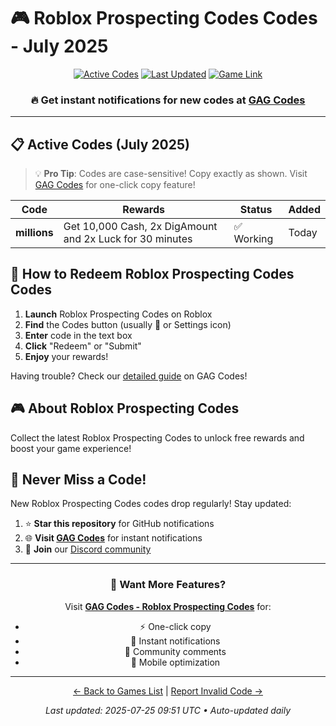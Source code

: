 # 🎮 Roblox Prospecting Codes Codes - July 2025

<div align="center">

[![Active Codes](https://img.shields.io/badge/Active%20Codes-1-brightgreen)](https://gagcodes.com/roblox/roblox-prospecting)
[![Last Updated](https://img.shields.io/badge/Last%20Updated-Today-orange)](https://gagcodes.com/roblox/roblox-prospecting)
[![Game Link](https://img.shields.io/badge/Play-Roblox%20Prospecting%20Codes-red)](https://www.roblox.com/games/)

### 🔥 **Get instant notifications for new codes at [GAG Codes](https://gagcodes.com/roblox/roblox-prospecting)**

</div>

---

## 📋 Active Codes (July 2025)

> 💡 **Pro Tip**: Codes are case-sensitive! Copy exactly as shown. Visit [GAG Codes](https://gagcodes.com/roblox/roblox-prospecting) for one-click copy feature!

| Code | Rewards | Status | Added |
|------|---------|--------|-------|
| **millions** | Get 10,000 Cash, 2x DigAmount and 2x Luck for 30 minutes | ✅ Working | Today |


## 📖 How to Redeem Roblox Prospecting Codes Codes

1. **Launch** Roblox Prospecting Codes on Roblox
2. **Find** the Codes button (usually 🎁 or Settings icon)
3. **Enter** code in the text box
4. **Click** "Redeem" or "Submit"
5. **Enjoy** your rewards!

Having trouble? Check our [detailed guide](https://gagcodes.com/roblox/roblox-prospecting#how-to-redeem) on GAG Codes!

## 🎮 About Roblox Prospecting Codes

Collect the latest Roblox Prospecting Codes to unlock free rewards and boost your game experience!

## 🔔 Never Miss a Code!

New Roblox Prospecting Codes codes drop regularly! Stay updated:

1. ⭐ **Star this repository** for GitHub notifications
2. 🌐 **Visit [GAG Codes](https://gagcodes.com/roblox/roblox-prospecting)** for instant notifications
3. 💬 **Join** our [Discord community](https://gagcodes.com/discord)

---

<div align="center">

### 🚀 Want More Features?

Visit [**GAG Codes - Roblox Prospecting Codes**](https://gagcodes.com/roblox/roblox-prospecting) for:
- ⚡ One-click copy
- 🔔 Instant notifications  
- 💬 Community comments
- 📱 Mobile optimization

---

[← Back to Games List](README.md) | [Report Invalid Code →](https://github.com/yourusername/roblox-codes-directory/issues)

*Last updated: 2025-07-25 09:51 UTC • Auto-updated daily*

</div>